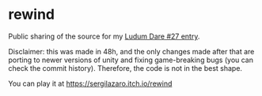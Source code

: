 rewind
======

Public sharing of the source for my [Ludum Dare #27 entry](http://www.ludumdare.com/compo/ludum-dare-27/?action=preview&uid=18719).

Disclaimer: this was made in 48h, and the only changes made after that are porting to newer versions of unity and fixing game-breaking bugs (you can check the commit history). Therefore, the code is not in the best shape.

You can play it at https://sergilazaro.itch.io/rewind 
